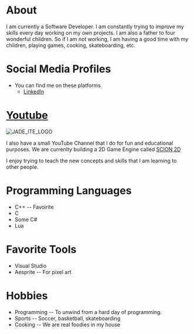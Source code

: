 # About
I am currently a Software Developer. I am constantly trying to improve my skills every day working on my own projects.
I am also a father to four wonderful children. So if I am not working, I am having a good time with my children, playing games, cooking, skateboarding, etc. 

# Social Media Profiles
* You can find me on these platforms
  * [LinkedIn](https://www.linkedin.com/in/dustin-clark-a6824989)

# [Youtube](https://www.youtube.com/@JADE-iteGames) 

![JADE_ITE_LOGO](https://github.com/dwjclark11/dwjclark11/assets/63356975/2f10beab-7cae-4a08-8ce6-145ccd16ddc7)

I also have a small YouTube Channel that I do for fun and educational purposes. 
We are currenlty building a 2D Game Engine called [SCION 2D](https://www.youtube.com/playlist?list=PL3HUvSWOJR7XRDwVVQqqWO-zyyscb8L-v)

I enjoy trying to teach the new concepts and skills that I am learning to other people. 

# Programming Languages
* C++ -- Favoirite
* C
* Some C#
* Lua

# Favorite Tools
* Visual Studio
* Aesprite -- For pixel art

# Hobbies
* Programming -- To unwind from a hard day of programming.
* Sports -- Soccer, basketball, skateboarding
* Cooking -- We are real foodies in my house


<!---
dwjclark11/dwjclark11 is a ✨ special ✨ repository because its `README.md` (this file) appears on your GitHub profile.
You can click the Preview link to take a look at your changes.
--->
